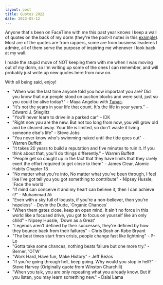 ```yaml
---
layout: post
title: Quotes 2022
date: 2022-05-12
---
```


Anyone that's been on FaceTime with me this past year knows I keep a wall of
quotes on the back of my dorm (they're the post-it notes in this [example](../assets/airdraw/eraser.gif)). 
Most are of the quotes are from rappers, some are from business leaderes
I admire, all of them serve the purpose of inspiring me whenever I look back at
my wall.

I made the stupid move of NOT keeping them with me when I was moving out of my
dorm, so I'm writing up some of the ones I can remember, and will
probably just write up new quotes here from now on.

With all being said, enjoy!

* "When was the last time anyone told you how important you are? 
  Did you know that our people stood on auction blocks and were sold, just so you could be alive today?" - 
    Maya Angelou with [Tupac](https://www.youtube.com/watch?v=vVVA_siR-xg).
*  "It's not the years in your life that count. It's the life in your years." -  Edward J. Stieglitz
*  "You'll never learn to drive in a parked car" -  IDK
* "Right now you are the new. But not too long from now, you will grow old and
  be cleared away. Your life is limited, so don't waste it living someone else's
  life" - Steve Jobs
* "You never know who's swimming naked until the tide goes out" - Warren Buffett
* "It takes 20 years to build a reputation and five minutes to ruin it. If you think about that, you'll do things differently." - Warren Buffett
* "People get so caught up in the fact that they have limits that they rarely
 exert the effort required to get close to them" - James Clear, Atomic Habits
 Chapter 18
* "No matter what you're into, No matter what you've been through, I feel like
 I've got tell you you got something to contribute" - Nipsey Hussle, 'Face the world'
* "If mind can conceive it and my heart can believe it, then I can achieve it!" - Muhammad Ali
* "Even with a sky full of locusts, if you're a non-believer, then you're
  hopeless" - Devin the Dude, 'Organic Chances'
* "When them gates close, keep an open mind. It ain't no force in this world
  like a focused drive, you got to focus on yourself like an only child" - Nipsey Hussle, 'Down as
 a Great'
* "Legends aren't defined by their successes, they're defined by how they
  bounce back from their failures" - Chris Bosh on Kobe Bryant
* "The best times start from crisis, people change fast like lightning" - P-Lo
* "Gotta take some chances, nothing beats failure but one more try." - Berner,
 'OTW'
* "Work Hard, Have fun, Make History" - Jeff Bezos
* "If you’re going through hell, keep going. Why would you stop in hell?" - Steve Harvey (Originally quote from Winston Churchill)
* "When you talk, you are only repeating what you already know. But if you listen, you may learn something new." - Dalai Lama

[* "" - ]: #
